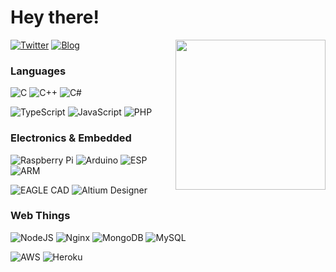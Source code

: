 # Hey there!

<img align="right" width="240" src="https://i.imgur.com/iFki6jb.png" />

[![Twitter](https://img.shields.io/static/v1?color=brightgreen&label=Twitter%20&logo=twitter&logoColor=white&style=for-the-badge&message=Follow)](https://twitter.com/ZakKemble)
[![Blog](https://img.shields.io/static/v1?color=brightgreen&label=Blog%20&logo=rubocop&logoColor=white&style=for-the-badge&message=Check%20it%20out)](https://blog.zakkemble.net)


### Languages

![C](https://img.shields.io/badge/c-%23a8b9cc.svg?style=for-the-badge&logo=c&logoColor=white)
![C++](https://img.shields.io/badge/c++-%2300599C.svg?style=for-the-badge&logo=c%2B%2B&logoColor=white)
![C#](https://img.shields.io/badge/c%23.NET-%23239120.svg?style=for-the-badge&logo=csharp&logoColor=white)


![TypeScript](https://img.shields.io/badge/typescript-%23007ACC.svg?style=for-the-badge&logo=typescript&logoColor=white)
![JavaScript](https://img.shields.io/badge/javascript-%23323330.svg?style=for-the-badge&logo=javascript&logoColor=%23F7DF1E)
![PHP](https://img.shields.io/badge/php-%23777BB4.svg?style=for-the-badge&logo=php&logoColor=white)

### Electronics & Embedded

![Raspberry Pi](https://img.shields.io/badge/raspberrypi-%23a22846.svg?style=for-the-badge&logo=raspberrypi&logoColor=white)
![Arduino](https://img.shields.io/badge/arduino-%2300979d.svg?style=for-the-badge&logo=arduino&logoColor=white)
![ESP](https://img.shields.io/badge/esp-%23e7352c.svg?style=for-the-badge&logo=espressif&logoColor=white)
![ARM](https://img.shields.io/badge/arm-%230091BD.svg?style=for-the-badge&logo=arm&logoColor=white)


![EAGLE CAD](https://img.shields.io/badge/eaglecad-%230072ef.svg?style=for-the-badge&logo=eagle&logoColor=white)
![Altium Designer](https://img.shields.io/badge/altium%20designer-%23a5915f.svg?style=for-the-badge&logo=altiumdesigner&logoColor=white)

### Web Things

![NodeJS](https://img.shields.io/badge/node.js-6DA55F?style=for-the-badge&logo=node.js&logoColor=white)
![Nginx](https://img.shields.io/badge/nginx-%23009639.svg?style=for-the-badge&logo=nginx&logoColor=white)
![MongoDB](https://img.shields.io/badge/MongoDB-%234ea94b.svg?style=for-the-badge&logo=mongodb&logoColor=white)
![MySQL](https://img.shields.io/badge/mysql-%2300f.svg?style=for-the-badge&logo=mysql&logoColor=white)


![AWS](https://img.shields.io/badge/AWS-%23FF9900.svg?style=for-the-badge&logo=amazon-aws&logoColor=white)
![Heroku](https://img.shields.io/badge/Heroku-%23430098.svg?style=for-the-badge&logo=heroku&logoColor=white)